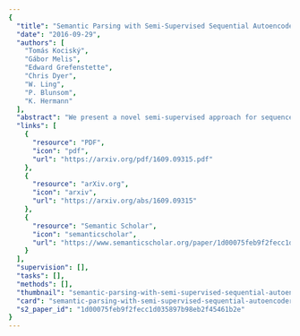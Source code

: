 ```yaml
---
{
  "title": "Semantic Parsing with Semi-Supervised Sequential Autoencoders",
  "date": "2016-09-29",
  "authors": [
    "Tomás Kociský",
    "Gábor Melis",
    "Edward Grefenstette",
    "Chris Dyer",
    "W. Ling",
    "P. Blunsom",
    "K. Hermann"
  ],
  "abstract": "We present a novel semi-supervised approach for sequence transduction and apply it to semantic parsing. The unsupervised component is based on a generative model in which latent sentences generate the unpaired logical forms. We apply this method to a number of semantic parsing tasks focusing on domains with limited access to labelled training data and extend those datasets with synthetically generated logical forms.",
  "links": [
    {
      "resource": "PDF",
      "icon": "pdf",
      "url": "https://arxiv.org/pdf/1609.09315.pdf"
    },
    {
      "resource": "arXiv.org",
      "icon": "arxiv",
      "url": "https://arxiv.org/abs/1609.09315"
    },
    {
      "resource": "Semantic Scholar",
      "icon": "semanticscholar",
      "url": "https://www.semanticscholar.org/paper/1d00075feb9f2fecc1d035897b98eb2f45461b2e"
    }
  ],
  "supervision": [],
  "tasks": [],
  "methods": [],
  "thumbnail": "semantic-parsing-with-semi-supervised-sequential-autoencoders-thumb.jpg",
  "card": "semantic-parsing-with-semi-supervised-sequential-autoencoders-card.jpg",
  "s2_paper_id": "1d00075feb9f2fecc1d035897b98eb2f45461b2e"
}
---
```


